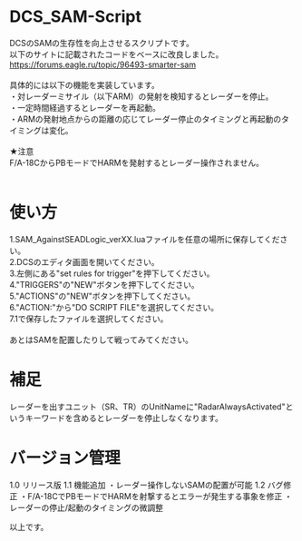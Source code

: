 # DCS_SAM-Script
DCSのSAMの生存性を向上させるスクリプトです。<br>
以下のサイトに記載されたコードをベースに改良しました。<br>
https://forums.eagle.ru/topic/96493-smarter-sam<br><br>
具体的には以下の機能を実装しています。<br>
・対レーダーミサイル（以下ARM）の発射を検知するとレーダーを停止。<br>
・一定時間経過するとレーダーを再起動。<br>
・ARMの発射地点からの距離の応じてレーダー停止のタイミングと再起動のタイミングは変化。<br>
<br>
★注意<br>
F/A-18CからPBモードでHARMを発射するとレーダー操作されません。<br>
<br>

# 使い方
1.SAM_AgainstSEADLogic_verXX.luaファイルを任意の場所に保存してください。<br>
2.DCSのエディタ画面を開いてください。<br>
3.左側にある"set rules for trigger"を押下してください。<br>
4."TRIGGERS"の"NEW"ボタンを押下してください。<br>
5."ACTIONS"の"NEW"ボタンを押下してください。<br>
6."ACTION:"から"DO SCRIPT FILE"を選択してください。<br>
7.1で保存したファイルを選択してください。<br>
<br>
あとはSAMを配置したりして戦ってみてください。<br>
# 補足
レーダーを出すユニット（SR、TR）のUnitNameに"RadarAlwaysActivated"というキーワードを含めるとレーダーを停止しなくなります。

# バージョン管理
1.0 リリース版
1.1 機能追加
      ・レーダー操作しないSAMの配置が可能
1.2 バグ修正
      ・F/A-18CでPBモードでHARMを射撃するとエラーが発生する事象を修正
      ・レーダーの停止/起動のタイミングの微調整

以上です。
